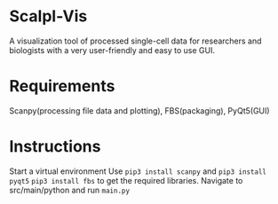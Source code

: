 # Scalpl-Vis
A visualization tool of processed single-cell data for researchers and biologists with a very user-friendly and easy to use GUI.

# Requirements
Scanpy(processing file data and plotting), FBS(packaging), PyQt5(GUI)

# Instructions
Start a virtual environment
Use `pip3 install scanpy` and `pip3 install pyqt5` `pip3 install fbs` to get the required libraries.
Navigate to src/main/python and run `main.py`
